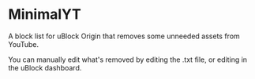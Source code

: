 # MinimalYT
A block list for uBlock Origin that removes some unneeded assets from YouTube.

You can manually edit what's removed by editing the .txt file, or editing in the uBlock dashboard.
